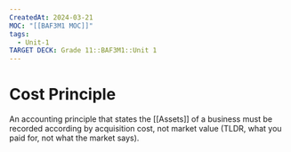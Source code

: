 ```yaml
---
CreatedAt: 2024-03-21
MOC: "[[BAF3M1 MOC]]"
tags:
  - Unit-1
TARGET DECK: Grade 11::BAF3M1::Unit 1
---
```


# Cost Principle
An accounting principle that states the [[Assets]] of a business must be recorded according by acquisition cost, not market value (TLDR, what you paid for, not what the market says).
<!--ID: 1718216451548-->
